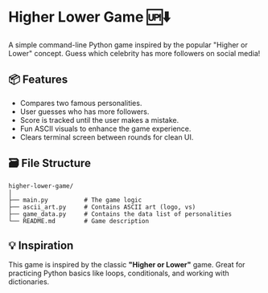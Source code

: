 # Higher Lower Game 🆙⬇️

A simple command-line Python game inspired by the popular "Higher or Lower" concept.
Guess which celebrity has more followers on social media!

## 📦 Features

- Compares two famous personalities.
- User guesses who has more followers.
- Score is tracked until the user makes a mistake.
- Fun ASCII visuals to enhance the game experience.
- Clears terminal screen between rounds for clean UI.


## 🗃 File Structure

```
higher-lower-game/
│
├── main.py          # The game logic
├── ascii_art.py     # Contains ASCII art (logo, vs)
├── game_data.py     # Contains the data list of personalities
└── README.md        # Game description
```


## 💡 Inspiration

This game is inspired by the classic **"Higher or Lower"** game. Great for practicing Python basics like loops, conditionals, and working with dictionaries.
